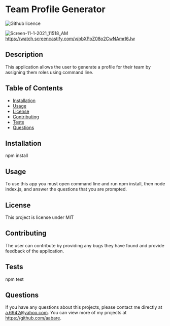 # Team Profile Generator
  ![Github licence](http://img.shields.io/badge/license-MIT-blue.svg)
  
  ![Screen-11-1-2021_11518_AM](https://user-images.githubusercontent.com/88077451/139626372-10b47570-6e90-4925-b686-7ec6e4ec422b.png)
  https://watch.screencastify.com/v/pbXPoZ08o2CwNAmrI6Jw
  
  ## Description 
  This application allows the user to generate a profile for their team by assigning them roles using command line.
  ## Table of Contents
  * [Installation](#installation)
  * [Usage](#usage)
  * [License](#license)
  * [Contributing](#contributing)
  * [Tests](#tests)
  * [Questions](#questions)
  
  ## Installation 
  npm install
  ## Usage 
  To use this app you must open command line and run npm install, then node index.js, and answer the questions that you are prompted.
  ## License 
  This project is license under MIT
  ## Contributing 
  The user can contribute by providing any bugs they have found and provide feedback of the application.
  ## Tests
  npm test
  ## Questions
  If you have any questions about this projects, please contact me directly at a.6942@yahoo.com. You can view more of my projects at https://github.com/aabare.

